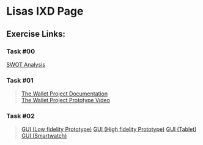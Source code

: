 # Lisas IXD Page
## Exercise Links:
### Task #00
[SWOT Analysis](https://drive.google.com/file/d/1mH_NEQjNmEEh_KkF8Wa168QLUJRQ4tCf/view?usp=sharing) 
### Task #01
>[The Wallet Project Documentation](https://xd.adobe.com/view/3af752dc-a8f2-48c0-9c1a-495d2f1f424f-6fa4/?fullscreen)  
>[The Wallet Project Prototype Video](https://drive.google.com/file/d/106os9R-LuB1LnhH8wW2Q509VM2P5O0BY/view?usp=sharing) 
### Task #02
>[GUI (Low fidelity Prototype)](https://drive.google.com/file/d/1QrSctsMjrkuoHlWR13ozfRehEp6USMB_/view?usp=sharing) 
>[GUI (High fidelity Prototype)](https://xd.adobe.com/view/ed8cfd6b-a0e3-4e55-b55b-f708d6dee84e-b8df/?fullscreen) 
>[GUI (Tablet)](https://xd.adobe.com/view/ed8cfd6b-a0e3-4e55-b55b-f708d6dee84e-b8df/?fullscreen) 
>[GUI (Smartwatch)](https://xd.adobe.com/view/ed8cfd6b-a0e3-4e55-b55b-f708d6dee84e-b8df/?fullscreen) 
